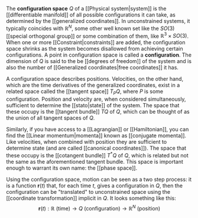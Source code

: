 The **configuration space** $Q$ of a [[Physical system|system]] is the [[differentiable manifold]] of all possible configurations it can take, as determined by the [[generalized coordinates]]. In unconstrained systems, it typically coincides with $\mathbb{R}^{N}$, some other well known set like the $SO(3)$ [[special orthogonal group]] or some combination of them, like $\mathbb{R}^{3}\times SO(3)$. When one or more [[Constraint|constraints]] are added, the configuration space shrinks as the system becomes disallowed from achieving certain configurations. A point in configuration space is called a **configuration**. The dimension of $Q$ is said to the be [[degrees of freedom]] of the system and is also the number of [[Generalized coordinates|free coordinates]] it has.

A configuration space describes positions. Velocities, on the other hand, which are the time derivatives of the generalized coordinates, exist in a related space called the [[tangent space]] $T_{P}Q$, where $P$ is some configuration. Position and velocity are, when considered simultaneously, sufficient to determine the [[stato|state]] of the system. The space that these occupy is the [[tangent bundle]] $TQ$ of $Q$, which can be thought of as the union of all tangent spaces of $Q$.

Similarly, if you have access to a [[Lagrangian]] or [[Hamiltonian]], you can find the [[Linear momentum|momenta]] known as [[conjugate momenta]]. Like velocities, when combined with position they are sufficient to determine state (and are called [[canonical coordinates]]). The space that these occupy is the [[cotangent bundle]] $T^{*}Q$ of $Q$, which is related but not the same as the aforementioned tangent bundle. This space is important enough to warrant its own name: the [[phase space]].

Using the configuration space, motion can be seen as a two step process: it is a function $\mathbf{r}(t)$ that, for each time $t$, gives a configuration in $Q$, then the configuration can be "translated" to unconstrained space using the [[coordinate transformation]] implicit in $Q$. It looks something like this:
$$\mathbf{r}(t):\mathbb{R}\text{ (time)}\to Q\text{ (configuration)}\to \mathbb{R}^{N}\text{ (position)}$$
